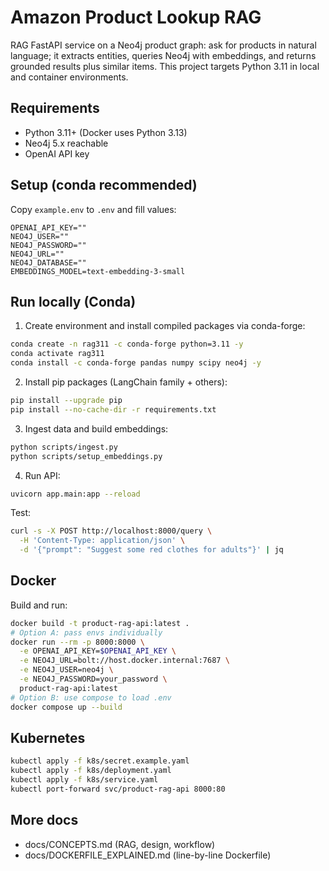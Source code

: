 # Amazon Product Lookup RAG

RAG FastAPI service on a Neo4j product graph: ask for products in natural language; it extracts entities, queries Neo4j with embeddings, and returns grounded results plus similar items. This project targets Python 3.11 in local and container environments.

## Requirements

- Python 3.11+ (Docker uses Python 3.13)
- Neo4j 5.x reachable
- OpenAI API key

## Setup (conda recommended)

Copy `example.env` to `.env` and fill values:

```env
OPENAI_API_KEY=""
NEO4J_USER=""
NEO4J_PASSWORD=""
NEO4J_URL=""
NEO4J_DATABASE=""
EMBEDDINGS_MODEL=text-embedding-3-small
```

## Run locally (Conda)

1. Create environment and install compiled packages via conda-forge:

```bash
conda create -n rag311 -c conda-forge python=3.11 -y
conda activate rag311
conda install -c conda-forge pandas numpy scipy neo4j -y
```

2. Install pip packages (LangChain family + others):

```bash
pip install --upgrade pip
pip install --no-cache-dir -r requirements.txt
```

3. Ingest data and build embeddings:

```bash
python scripts/ingest.py
python scripts/setup_embeddings.py
```

4. Run API:

```bash
uvicorn app.main:app --reload
```

Test:

```bash
curl -s -X POST http://localhost:8000/query \
  -H 'Content-Type: application/json' \
  -d '{"prompt": "Suggest some red clothes for adults"}' | jq
```

## Docker

Build and run:

```bash
docker build -t product-rag-api:latest .
# Option A: pass envs individually
docker run --rm -p 8000:8000 \
  -e OPENAI_API_KEY=$OPENAI_API_KEY \
  -e NEO4J_URL=bolt://host.docker.internal:7687 \
  -e NEO4J_USER=neo4j \
  -e NEO4J_PASSWORD=your_password \
  product-rag-api:latest
# Option B: use compose to load .env
docker compose up --build
```

## Kubernetes

```bash
kubectl apply -f k8s/secret.example.yaml
kubectl apply -f k8s/deployment.yaml
kubectl apply -f k8s/service.yaml
kubectl port-forward svc/product-rag-api 8000:80
```

## More docs

- docs/CONCEPTS.md (RAG, design, workflow)
- docs/DOCKERFILE_EXPLAINED.md (line-by-line Dockerfile)


